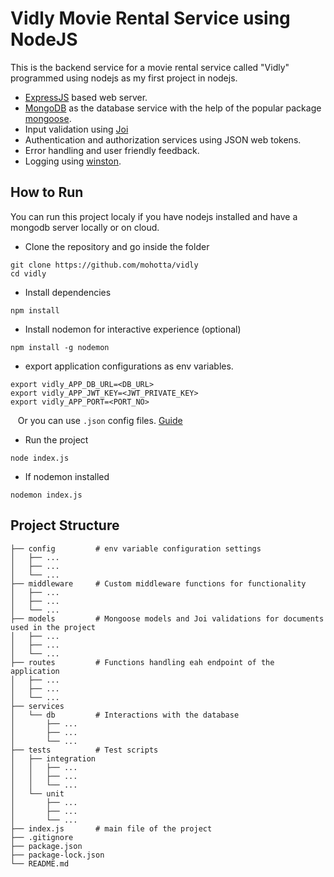 # Vidly Movie Rental Service using NodeJS
This is the backend service for a movie rental service called "Vidly" programmed using nodejs as my first project in nodejs. 

* [ExpressJS](https://expressjs.com/) based web server.
* [MongoDB](https://www.mongodb.com/) as the database service with the help of the popular package [mongoose](https://mongoosejs.com/).
* Input validation using [Joi](https://joi.dev/)
* Authentication and authorization services using JSON web tokens.
* Error handling and user friendly feedback.
* Logging using [winston](https://github.com/winstonjs/winston).

## How to Run
You can run this project localy if you have nodejs installed and have a mongodb server locally or on cloud.
* Clone the repository and go inside the folder
```
git clone https://github.com/mohotta/vidly
cd vidly
```
* Install dependencies
```
npm install
```
* Install nodemon for interactive experience (optional)
```
npm install -g nodemon
```
* export application configurations as env variables.
```
export vidly_APP_DB_URL=<DB_URL>
export vidly_APP_JWT_KEY=<JWT_PRIVATE_KEY>
export vidly_APP_PORT=<PORT_NO>
```
&nbsp;&nbsp; Or you can use `.json` config files. [Guide](https://github.com/node-config/node-config)
* Run the project
```
node index.js
```
* If nodemon installed
```
nodemon index.js
```

## Project Structure

    ├── config         # env variable configuration settings 
    │   ├── ...
    │   ├── ...
    │   └── ...  
    ├── middleware     # Custom middleware functions for functionality
    │   ├── ...
    │   ├── ...
    │   └── ...  
    ├── models         # Mongoose models and Joi validations for documents used in the project
    │   ├── ...
    │   ├── ...
    │   └── ...  
    ├── routes         # Functions handling eah endpoint of the application
    │   ├── ...
    │   ├── ...
    │   └── ...  
    ├── services
    │   └── db         # Interactions with the database
    │       ├── ...
    │       ├── ...
    │       └── ...  
    ├── tests          # Test scripts
    │   ├── integration
    │   │   ├── ...
    │   │   ├── ...
    │   │   └── ...  
    │   └── unit 
    │       ├── ...
    │       ├── ...
    │       └── ...  
    ├── index.js       # main file of the project
    ├── .gitignore
    ├── package.json
    ├── package-lock.json
    └── README.md
